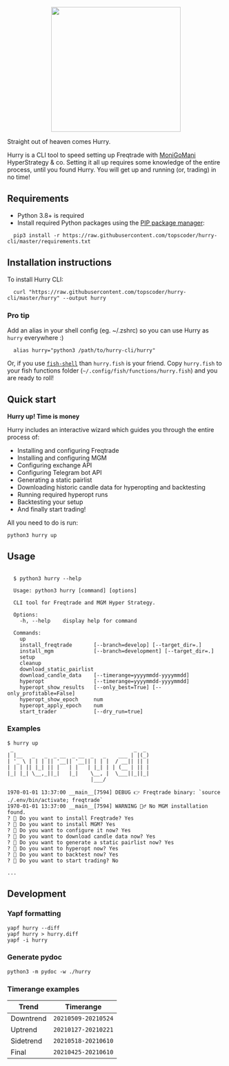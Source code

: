 
<p align="center">
<img src="https://user-images.githubusercontent.com/86197446/123507408-6d624900-d669-11eb-9606-4a022bc4a117.png" width="300" height="289" align="center">
</p>

Straight out of heaven comes Hurry.

Hurry is a CLI tool to speed setting up Freqtrade with [MoniGoMani](https://github.com/Rikj000/MoniGoMani) HyperStrategy & co. Setting it all up requires some knowledge of the entire process, until you found Hurry. You will get up and running (or, trading) in no time!

## Requirements

* Python 3.8+ is required
* Install required Python packages using the [PIP package manager](https://pip.pypa.io/en/stable/installing/):

```shell
  pip3 install -r https://raw.githubusercontent.com/topscoder/hurry-cli/master/requirements.txt
```

## Installation instructions

To install Hurry CLI:

```shell
  curl "https://raw.githubusercontent.com/topscoder/hurry-cli/master/hurry" --output hurry
```

### Pro tip

Add an alias in your shell config (eg. ~/.zshrc) so you can use Hurry as `hurry` everywhere :)

```shell
  alias hurry="python3 /path/to/hurry-cli/hurry"
```

Or, if you use [`fish-shell`](https://fishshell.com) than `hurry.fish` is your friend.
Copy `hurry.fish` to your fish functions folder (`~/.config/fish/functions/hurry.fish`) and you are ready to roll!

## Quick start

**Hurry up! Time is money**

Hurry includes an interactive wizard which guides you through the entire process of:

* Installing and configuring Freqtrade
* Installing and configuring MGM
* Configuring exchange API
* Configuring Telegram bot API
* Generating a static pairlist
* Downloading historic candle data for hyperopting and backtesting
* Running required hyperopt runs
* Backtesting your setup
* And finally start trading!

All you need to do is run:

``` shell
python3 hurry up
```

## Usage

```shell

  $ python3 hurry --help

  Usage: python3 hurry [command] [options]

  CLI tool for Freqtrade and MGM Hyper Strategy.

  Options:
    -h, --help    display help for command

  Commands:
    up
    install_freqtrade       [--branch=develop] [--target_dir=.]
    install_mgm             [--branch=development] [--target_dir=.]
    setup
    cleanup
    download_static_pairlist
    download_candle_data    [--timerange=yyyymmdd-yyyymmdd]
    hyperopt                [--timerange=yyyymmdd-yyyymmdd]
    hyperopt_show_results   [--only_best=True] [--only_profitable=False]
    hyperopt_show_epoch     num
    hyperopt_apply_epoch    num
    start_trader            [--dry_run=true]

```

### Examples

```shell
$ hurry up
 _                                       _  _
| |__   _   _  _ __  _ __  _   _    ___ | |(_)
| '_ \ | | | || '__|| '__|| | | |  / __|| || |
| | | || |_| || |   | |   | |_| | | (__ | || |
|_| |_| \__,_||_|   |_|    \__, |  \___||_||_|
                           |___/

1970-01-01 13:37:00 __main__[7594] DEBUG 👉 Freqtrade binary: `source ./.env/bin/activate; freqtrade`
1970-01-01 13:37:00 __main__[7594] WARNING 🤷‍♂️ No MGM installation found.
? 💨 Do you want to install Freqtrade? Yes
? 💨 Do you want to install MGM? Yes
? 💨 Do you want to configure it now? Yes
? 💨 Do you want to download candle data now? Yes
? 💨 Do you want to generate a static pairlist now? Yes
? 💨 Do you want to hyperopt now? Yes
? 💨 Do you want to backtest now? Yes
? 💨 Do you want to start trading? No

...

```

## Development

### Yapf formatting

```shell
yapf hurry --diff
yapf hurry > hurry.diff
yapf -i hurry
```

### Generate pydoc

```shell
python3 -m pydoc -w ./hurry
```

### Timerange examples

|Trend    |Timerange            |
|-----    |---------            |
|Downtrend| `20210509-20210524` |
|Uptrend  | `20210127-20210221` |
|Sidetrend| `20210518-20210610` |
|Final    | `20210425-20210610` |
